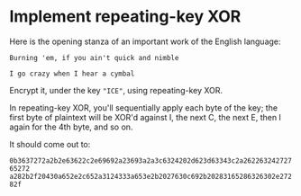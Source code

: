 # Implement repeating-key XOR #
Here is the opening stanza of an important work of the English language:

`Burning 'em, if you ain't quick and nimble`

`I go crazy when I hear a cymbal`

Encrypt it, under the key `"ICE"`, using repeating-key XOR.

In repeating-key XOR, you'll sequentially apply each byte of the key; the first byte of plaintext will be XOR'd against I, the next C, the next E, then I again for the 4th byte, and so on.

It should come out to:

`0b3637272a2b2e63622c2e69692a23693a2a3c6324202d623d63343c2a26226324272765272
a282b2f20430a652e2c652a3124333a653e2b2027630c692b20283165286326302e27282f`